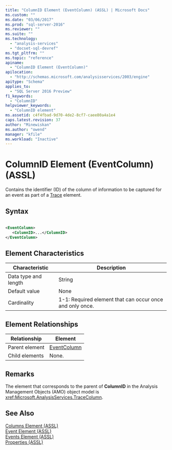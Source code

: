 ```yaml
---
title: "ColumnID Element (EventColumn) (ASSL) | Microsoft Docs"
ms.custom: ""
ms.date: "03/06/2017"
ms.prod: "sql-server-2016"
ms.reviewer: ""
ms.suite: ""
ms.technology: 
  - "analysis-services"
  - "docset-sql-devref"
ms.tgt_pltfrm: ""
ms.topic: "reference"
apiname: 
  - "ColumnID Element (EventColumn)"
apilocation: 
  - "http://schemas.microsoft.com/analysisservices/2003/engine"
apitype: "Schema"
applies_to: 
  - "SQL Server 2016 Preview"
f1_keywords: 
  - "ColumnID"
helpviewer_keywords: 
  - "ColumnID element"
ms.assetid: c4f4fbad-9d70-4de2-8cf7-caee80a4a1e4
caps.latest.revision: 37
author: "Minewiskan"
ms.author: "owend"
manager: "kfile"
ms.workload: "Inactive"
---
```

# ColumnID Element (EventColumn) (ASSL)
  Contains the identifier (ID) of the column of information to be captured for an event as part of a [Trace](../../../analysis-services/scripting/objects/trace-element-assl.md) element.  
  
## Syntax  
  
```xml  
  
<EventColumn>  
   <ColumnID>...</ColumnID>  
</EventColumn>  
```  
  
## Element Characteristics  
  
|Characteristic|Description|  
|--------------------|-----------------|  
|Data type and length|String|  
|Default value|None|  
|Cardinality|1-1: Required element that can occur once and only once.|  
  
## Element Relationships  
  
|Relationship|Element|  
|------------------|-------------|  
|Parent element|[EventColumn](../../../analysis-services/scripting/data-type/eventcolumn-data-type-assl.md)|  
|Child elements|None.|  
  
## Remarks  
 The element that corresponds to the parent of **ColumnID** in the Analysis Management Objects (AMO) object model is <xref:Microsoft.AnalysisServices.TraceColumn>.  
  
## See Also  
 [Columns Element &#40;ASSL&#41;](../../../analysis-services/scripting/collections/columns-element-assl.md)   
 [Event Element &#40;ASSL&#41;](../../../analysis-services/scripting/objects/event-element-assl.md)   
 [Events Element &#40;ASSL&#41;](../../../analysis-services/scripting/collections/events-element-assl.md)   
 [Properties &#40;ASSL&#41;](../../../analysis-services/scripting/properties/properties-assl.md)  
  
  
